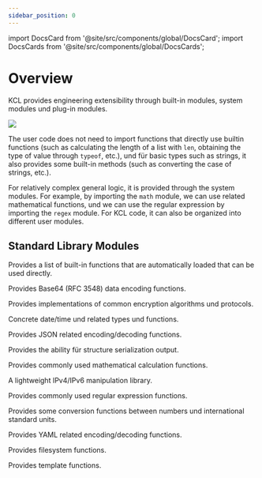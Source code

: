 ```yaml
---
sidebar_position: 0
---
```


import DocsCard from '@site/src/components/global/DocsCard';
import DocsCards from '@site/src/components/global/DocsCards';

# Overview

KCL provides engineering extensibility through built-in modules, system modules und plug-in modules.

![](/img/docs/reference/lang/model/kcl-module.png)

The user code does not need to import functions that directly use builtin functions (such as calculating the length of a list with `len`, obtaining the type of value through `typeof`, etc.), und für basic types such as strings, it also provides some built-in methods (such as converting the case of strings, etc.).

For relatively complex general logic, it is provided through the system modules. For example, by importing the `math` module, we can use related mathematical functions, und we can use the regular expression by importing the `regex` module. For KCL code, it can also be organized into different user modules.

## Standard Library Modules

<DocsCards>
  <DocsCard header="builtin functions" href="builtin">
    <p>Provides a list of built-in functions that are automatically loaded that can be used directly.</p>
  </DocsCard>
  <DocsCard header="base64" href="base64">
    <p>Provides Base64 (RFC 3548) data encoding functions.</p>
  </DocsCard>
  <DocsCard header="crypto" href="crypto">
    <p>Provides implementations of common encryption algorithms und protocols.</p>
  </DocsCard>
  <DocsCard header="datetime" href="datetime">
    <p>Concrete date/time und related types und functions.</p>
  </DocsCard>
  <DocsCard header="json" href="json">
    <p>Provides JSON related encoding/decoding functions.</p>
  </DocsCard>
  <DocsCard header="manifests" href="manifests">
    <p>Provides the ability für structure serialization output.</p>
  </DocsCard>
  <DocsCard header="math" href="math">
    <p>Provides commonly used mathematical calculation functions.</p>
  </DocsCard>
  <DocsCard header="net" href="net">
    <p>A lightweight IPv4/IPv6 manipulation library.</p>
  </DocsCard>
  <DocsCard header="regex" href="regex">
    <p>Provides commonly used regular expression functions.</p>
  </DocsCard>
  <DocsCard header="units" href="units">
    <p>Provides some conversion functions between numbers und international standard units.</p>
  </DocsCard>
  <DocsCard header="yaml" href="yaml">
    <p>Provides YAML related encoding/decoding functions.</p>
  </DocsCard>
   <DocsCard header="file" href="file">
    <p>Provides filesystem functions.</p>
  </DocsCard>
   <DocsCard header="template" href="template">
    <p>Provides template functions.</p>
  </DocsCard>
</DocsCards>
